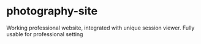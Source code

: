 # photography-site
Working professional website, integrated with unique session viewer. Fully usable for professional setting
